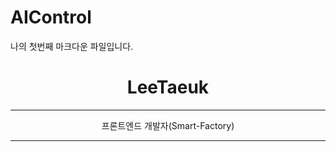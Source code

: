 # AIControl

나의 첫번째 마크다운 파일입니다.

<header id="header">
<!-- 이력서 헤더 : 이름과 타이틀 작성 -->
  <h1>LeeTaeuk</h1>
  <hr>
     프론트엔드 개발자(Smart-Factory)
  <hr>
</header>
